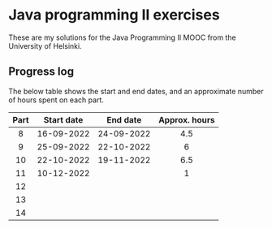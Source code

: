 # Java programming II exercises

These are my solutions for the Java Programming II MOOC from the University of
Helsinki.

## Progress log

The below table shows the start and end dates, and an approximate number of 
hours spent on each part.

| Part | Start date | End date | Approx. hours |
|:----:|------------|----------|:-------------:|
| 8    | 16-09-2022 |24-09-2022| 4.5           |
| 9    | 25-09-2022 |22-10-2022| 6             |
| 10   | 22-10-2022 |19-11-2022| 6.5           |
| 11   | 10-12-2022 |          | 1             |
| 12   |            |          |               |
| 13   |            |          |               |
| 14   |            |          |               |